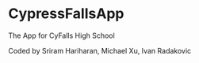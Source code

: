# CypressFallsApp
The App for CyFalls High School

Coded by Sriram Hariharan, Michael Xu, Ivan Radakovic
